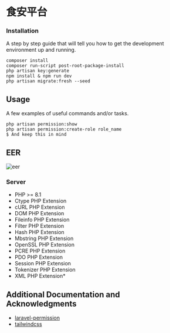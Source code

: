 # 食安平台

### Installation

A step by step guide that will tell you how to get the development environment up and running.

```
composer install
composer run-script post-root-package-install
php artisan key:generate
npm install & npm run dev
php artisan migrate:fresh --seed
```

## Usage

A few examples of useful commands and/or tasks.

```
php artisan permission:show
php artisan permission:create-role role_name
$ And keep this in mind
```

## EER

![eer](https://i.imgur.com/GJEtU09.jpg)

### Server

* PHP >= 8.1
* Ctype PHP Extension
* cURL PHP Extension
* DOM PHP Extension
* Fileinfo PHP Extension
* Filter PHP Extension
* Hash PHP Extension
* Mbstring PHP Extension
* OpenSSL PHP Extension
* PCRE PHP Extension
* PDO PHP Extension
* Session PHP Extension
* Tokenizer PHP Extension
* XML PHP Extension* 

## Additional Documentation and Acknowledgments

- [laravel-permission](https://spatie.be/docs/laravel-permission/v5/introduction)
- [tailwindcss](https://tailwindcss.com/)

